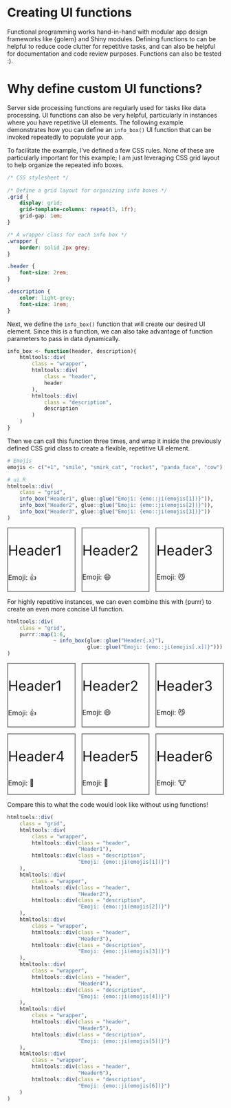 Creating UI functions
================

Functional programming works hand-in-hand with modular app design
frameworks like {golem} and Shiny modules. Defining functions to can be
helpful to reduce code clutter for repetitive tasks, and can also be
helpful for documentation and code review purposes. Functions can also
be tested :).

# Why define custom UI functions?

Server side processing functions are regularly used for tasks like data
processing. UI functions can also be very helpful, particularly in
instances where you have repetitive UI elements. The following example
demonstrates how you can define an `info_box()` UI function that can be
invoked repeatedly to populate your app.

To facilitate the example, I’ve defined a few CSS rules. None of these
are particularly important for this example; I am just leveraging CSS
grid layout to help organize the repeated info boxes.

``` css
/* CSS stylesheet */
    
/* Define a grid layout for organizing info boxes */
.grid {
    display: grid;
    grid-template-columns: repeat(3, 1fr);
    grid-gap: 1em;
}

/* A wrapper class for each info box */
.wrapper {
    border: solid 2px grey;
}

.header {
    font-size: 2rem;
}

.description {
    color: light-grey;
    font-size: 1rem;
}
```

<style type="text/css">
/* CSS stylesheet */
    
/* Define a grid layout for organizing info boxes */
.grid {
    display: grid;
    grid-template-columns: repeat(3, 1fr);
    grid-gap: 1em;
}

/* A wrapper class for each info box */
.wrapper {
    border: solid 2px grey;
}

.header {
    font-size: 2rem;
}

.description {
    color: light-grey;
    font-size: 1rem;
}
</style>

Next, we define the `info_box()` function that will create our desired
UI element. Since this is a function, we can also take advantage of
function parameters to pass in data dynamically.

``` r
info_box <- function(header, description){
    htmltools::div(
        class = "wrapper",
        htmltools::div(
            class = "header",
            header
        ),
        htmltools::div(
            class = "description",
            description
        )
    )
}
```

Then we can call this function three times, and wrap it inside the
previously defined CSS grid class to create a flexible, repetitive UI
element.

``` r
# Emojis
emojis <- c("+1", "smile", "smirk_cat", "rocket", "panda_face", "cow")

# ui.R
htmltools::div(
    class = "grid",
    info_box("Header1", glue::glue("Emoji: {emo::ji(emojis[1])}")),
    info_box("Header2", glue::glue("Emoji: {emo::ji(emojis[2])}")),
    info_box("Header3", glue::glue("Emoji: {emo::ji(emojis[3])}"))
)
```

<!--html_preserve-->

<div class="grid">

<div class="wrapper">

<div class="header">

Header1

</div>

<div class="description">

Emoji: 👍

</div>

</div>

<div class="wrapper">

<div class="header">

Header2

</div>

<div class="description">

Emoji: 😄

</div>

</div>

<div class="wrapper">

<div class="header">

Header3

</div>

<div class="description">

Emoji: 😼

</div>

</div>

</div>

<!--/html_preserve-->

For highly repetitive instances, we can even combine this with {purrr}
to create an even more concise UI function.

``` r
htmltools::div(
    class = "grid",
    purrr::map(1:6,
               ~ info_box(glue::glue("Header{.x}"),
                          glue::glue("Emoji: {emo::ji(emojis[.x])}")))
)
```

<!--html_preserve-->

<div class="grid">

<div class="wrapper">

<div class="header">

Header1

</div>

<div class="description">

Emoji: 👍

</div>

</div>

<div class="wrapper">

<div class="header">

Header2

</div>

<div class="description">

Emoji: 😄

</div>

</div>

<div class="wrapper">

<div class="header">

Header3

</div>

<div class="description">

Emoji: 😼

</div>

</div>

<div class="wrapper">

<div class="header">

Header4

</div>

<div class="description">

Emoji: 🚀

</div>

</div>

<div class="wrapper">

<div class="header">

Header5

</div>

<div class="description">

Emoji: 🐼

</div>

</div>

<div class="wrapper">

<div class="header">

Header6

</div>

<div class="description">

Emoji: 🐮

</div>

</div>

</div>

<!--/html_preserve-->

Compare this to what the code would look like without using functions\!

``` r
htmltools::div(
    class = "grid",
    htmltools::div(
        class = "wrapper",
        htmltools::div(class = "header",
                       "Header1"),
        htmltools::div(class = "description",
                       "Emoji: {emo::ji(emojis[1])}")
    ),
    htmltools::div(
        class = "wrapper",
        htmltools::div(class = "header",
                       "Header2"),
        htmltools::div(class = "description",
                       "Emoji: {emo::ji(emojis[2])}")
    ),
    htmltools::div(
        class = "wrapper",
        htmltools::div(class = "header",
                       "Header3"),
        htmltools::div(class = "description",
                       "Emoji: {emo::ji(emojis[3])}")
    ),
    htmltools::div(
        class = "wrapper",
        htmltools::div(class = "header",
                       "Header4"),
        htmltools::div(class = "description",
                       "Emoji: {emo::ji(emojis[4])}")
    ),
    htmltools::div(
        class = "wrapper",
        htmltools::div(class = "header",
                       "Header5"),
        htmltools::div(class = "description",
                       "Emoji: {emo::ji(emojis[5])}")
    ),
    htmltools::div(
        class = "wrapper",
        htmltools::div(class = "header",
                       "Header6"),
        htmltools::div(class = "description",
                       "Emoji: {emo::ji(emojis[6])}")
    )
)
```
